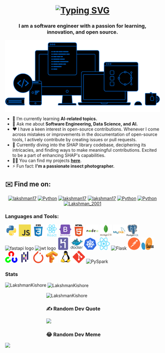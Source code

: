<h1 align="center"><a href="https://git.io/typing-svg"><img src="https://readme-typing-svg.demolab.com?font=Fira+Code&weight=600&size=25&pause=1000&color=007BFF&center=true&vCenter=true&repeat=false&random=false&width=335&lines=Hi+%F0%9F%91%8B%2C+I'm+Lakshman" alt="Typing SVG" alt="Typing SVG" alt="Typing SVG" /></a></h1>
<h3 align="center">I am a software engineer with a passion for learning, innovation, and open source.</h3>

<img align="center" src="https://raw.githubusercontent.com/LakshmanKishore/mywebsite/6b6195c5a0ef1f12d6d85cd2f120712aefb6758c/public/customhero.png" style="height:1.5rem, width:3rem">

- 🌱 I’m currently learning **AI-related topics.**
- 💬 Ask me about **Software Engineering, Data Science, and AI.**
- ❤️ I have a keen interest in open-source contributions. Whenever I come across mistakes or improvements in the documentation of open-source tools, I actively contribute by creating issues or pull requests.
- 🚀 Currently diving into the SHAP library codebase, deciphering its intricacies, and finding ways to make meaningful contributions. Excited to be a part of enhancing SHAP's capabilities.
- 👨‍💻 You can find my projects **[here](https://lakshman.vercel.app/projects)**.
- ⚡ Fun fact: **I'm a passionate insect photographer.**


## ✉️ Find me on:

<p align="center">
 <a href="https://www.sololearn.com/profile/15282029" target="_blank" rel="noopener noreferrer"><img src="https://cdn.simpleicons.org/sololearn/000/fff" alt="lakshman17" height="40" width="40"></a> 
 <a href="https://codepen.io/Lakshman17"><img src="https://cdn.simpleicons.org/codepen/000/fff" alt="Python" height="40" width="40"></a>
 <a href="https://www.codewars.com/users/Lakshman321" target="_blank" rel="noopener noreferrer"><img src="https://cdn.simpleicons.org/codewars/000/fff" alt="lakshman17" height="40" width="40"></a> 
 <a href="https://kaggle.com/lakshman17" target="_blank" rel="noopener noreferrer"><img src="https://cdn.simpleicons.org/kaggle/000/fff" alt="lakshman17" height="40" width="40"></a> 
 <a href="https://linkedin.com/in/lakshman-kishore-s-v-43a980224" target="_blank" rel="noopener noreferrer"><img src="https://cdn.simpleicons.org/linkedin/000/fff" alt="Python" height="40" width="40"></a>
 <a href="mailto:lakshmankishore17@gmail.com"><img src="https://cdn.simpleicons.org/gmail/000/fff" alt="Python" height="40" width="40"></a>
 <a href="https://twitter.com/Lakshman_2001" target="_blank" rel="noopener noreferrer"><img src="https://cdn.simpleicons.org/x/000/fff" alt="Lakshman_2001" height="40" width="40"></a> 
</p>



<h3 align="left">Languages and Tools:</h3>
<p align="left">
<img src="https://raw.githubusercontent.com/teamedwardforever/Readme-Generator/71f25dd8b98329b168142a6b782a107b75eab178/svg/Skills/Languages/python-original.svg" alt="Python" width="40" height="40"/>
<img src="https://raw.githubusercontent.com/teamedwardforever/Readme-Generator/71f25dd8b98329b168142a6b782a107b75eab178/svg/Skills/Languages/javascript-original.svg" alt="Javascript" width="40" height="40"/>
<img src="https://raw.githubusercontent.com/teamedwardforever/Readme-Generator/71f25dd8b98329b168142a6b782a107b75eab178/svg/Skills/Frontend/css3-original-wordmark.svg" alt="Css" width="40" height="40"/>
<img src="https://raw.githubusercontent.com/teamedwardforever/Readme-Generator/71f25dd8b98329b168142a6b782a107b75eab178/svg/Skills/Frontend/react-original-wordmark.svg" alt="React" width="40" height="40"/>
<img src="https://raw.githubusercontent.com/teamedwardforever/Readme-Generator/71f25dd8b98329b168142a6b782a107b75eab178/svg/Skills/Frontend/bootstrap-plain-wordmark.svg" alt="Bootstrap" width="40" height="40"/>
<img src="https://raw.githubusercontent.com/teamedwardforever/Readme-Generator/71f25dd8b98329b168142a6b782a107b75eab178/svg/Skills/Frontend/html5-original-wordmark.svg" alt="HTML" width="40" height="40"/>
<img src="https://raw.githubusercontent.com/teamedwardforever/Readme-Generator/71f25dd8b98329b168142a6b782a107b75eab178/svg/Skills/Backend/nodejs-original-wordmark.svg" alt="NodeJs" width="40" height="40"/>
<img src="https://raw.githubusercontent.com/teamedwardforever/Readme-Generator/71f25dd8b98329b168142a6b782a107b75eab178/svg/Skills/Database/mongodb-original-wordmark.svg" alt="Mongodb" width="40" height="40"/>
<img src="https://raw.githubusercontent.com/teamedwardforever/Readme-Generator/71f25dd8b98329b168142a6b782a107b75eab178/svg/Skills/Database/mysql-original-wordmark.svg" alt="Mysql" width="40" height="40"/>
<img src="https://raw.githubusercontent.com/teamedwardforever/Readme-Generator/71f25dd8b98329b168142a6b782a107b75eab178/svg/Skills/Database/postgresql-original-wordmark.svg" alt="Postgresql" width="40" height="40"/>
<img src="https://cdn.jsdelivr.net/gh/devicons/devicon/icons/fastapi/fastapi-original.svg" height="40" width="40" alt="fastapi logo"  />
<img src="https://jwt.io/img/pic_logo.svg" height="40" width="40" alt="jwt logo"  />
<img src="https://raw.githubusercontent.com/teamedwardforever/Readme-Generator/71f25dd8b98329b168142a6b782a107b75eab178/svg/Skills/BackendService/heroku-icon.svg" alt="Heroku" width="40" height="40"/>
<img src="https://raw.githubusercontent.com/teamedwardforever/Readme-Generator/71f25dd8b98329b168142a6b782a107b75eab178/svg/Skills/Devops/docker-original-wordmark.svg" alt="Docker" width="40" height="40"/>
<img src="https://raw.githubusercontent.com/teamedwardforever/Readme-Generator/71f25dd8b98329b168142a6b782a107b75eab178/svg/Skills/Devops/kubernetes-icon.svg" alt="Kubernetes" width="40" height="40"/>
<img src="https://raw.githubusercontent.com/teamedwardforever/Readme-Generator/71f25dd8b98329b168142a6b782a107b75eab178/svg/Skills/Mobile/header_logo.svg" alt="React Native" width="40" height="40"/>
<img src="https://skillicons.dev/icons?i=flask" alt="Flask" width="40" height="40"/>
<img src="https://raw.githubusercontent.com/teamedwardforever/Readme-Generator/71f25dd8b98329b168142a6b782a107b75eab178/svg/Skills/Software/getpostman-icon.svg" alt="Postman" width="40" height="40"/>
<img src="https://raw.githubusercontent.com/teamedwardforever/Readme-Generator/71f25dd8b98329b168142a6b782a107b75eab178/svg/Skills/ML/Scikit_learn_logo_small.svg" alt="Scikit" width="40" height="40"/>
<img src="https://raw.githubusercontent.com/teamedwardforever/Readme-Generator/71f25dd8b98329b168142a6b782a107b75eab178/svg/Skills/ML/opencv-icon.svg" alt="Opencv" width="40" height="40"/>
<img src="https://raw.githubusercontent.com/teamedwardforever/Readme-Generator/71f25dd8b98329b168142a6b782a107b75eab178/svg/Skills/ML/pandas-original.svg" alt="Pandas" width="40" height="40"/>
<img src="https://raw.githubusercontent.com/teamedwardforever/Readme-Generator/71f25dd8b98329b168142a6b782a107b75eab178/svg/Skills/ML/pytorch-icon.svg" alt="Pytorch" width="40" height="40"/>
<img src="https://raw.githubusercontent.com/teamedwardforever/Readme-Generator/71f25dd8b98329b168142a6b782a107b75eab178/svg/Skills/ML/tensorflow-icon.svg" alt="Tensorflow" width="40" height="40"/>
<img src="https://raw.githubusercontent.com/teamedwardforever/Readme-Generator/71f25dd8b98329b168142a6b782a107b75eab178/svg/Skills/Other/linux-original.svg" alt="Linux" width="40" height="40"/>
<img src="https://raw.githubusercontent.com/teamedwardforever/Readme-Generator/71f25dd8b98329b168142a6b782a107b75eab178/svg/Skills/Other/git-scm-icon.svg" alt="Git" width="40" height="40"/>
<img src="https://cdn.simpleicons.org/ApacheSpark/E25A1C/E25A1C" alt="PySpark" width="40" height="40"/>
</p>

<h3 align="left">Stats</h3>
<img align="left" height="180em" src="https://github-readme-stats.vercel.app/api/top-langs/?username=LakshmanKishore&layout=compact&theme=default" alt=LakshmanKishore />

<p>&nbsp;<img align="center" height="180em" src="https://github-readme-stats.vercel.app/api?username=LakshmanKishore&show_icons=true&locale=en&theme=default" alt="LakshmanKishore" /></p>

<p><img align="center" height="180em" src="https://github-readme-streak-stats.herokuapp.com/?user=LakshmanKishore&theme=default" alt="LakshmanKishore" /></p>


### ✍️ Random Dev Quote
![](https://quotes-github-readme.vercel.app/api?type=horizontal&theme=gruvbox)

### 😂 Random Dev Meme
<img src='https://randommeme-five.vercel.app/' style="height: 400px;"/>
